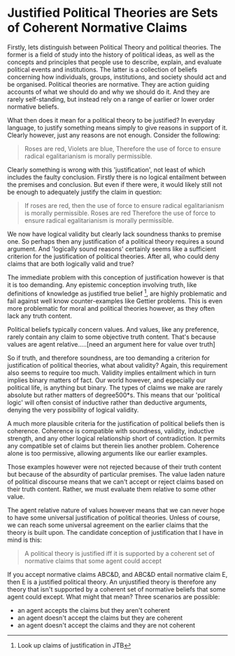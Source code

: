 # Justified Political Theories are Sets of Coherent Normative Claims

Firstly, lets distinguish between Political Theory and political theories.  The former is a field of study into the history of political ideas, as well as the concepts and principles that people use to describe, explain, and evaluate political events and institutions.  The latter is a collection of beliefs concerning how individuals, groups, institutions, and society should act and be organised.  Political theories are normative.  They are action guiding accounts of what we should do and why we should do it.  And they are rarely self-standing, but instead rely on a range of earlier or lower order normative beliefs.

What then does it mean for a political theory to be justified? In everyday language, to justify something means simply to give reasons in support of it.  Clearly however, just any reasons are not enough.  Consider the following:

> Roses are red,
> Violets are blue,
> Therefore the use of force to ensure radical egalitarianism is morally permissible. 

Clearly something is wrong with this 'justification', not least of which includes the faulty conclusion.  Firstly there is no logical entailment between the premises and conclusion.  But even if there were, it would likely still not be enough to adequately justify the claim in question:

> If roses are red, then the use of force to ensure radical egalitarianism is morally permissible. 
> Roses are red
> Therefore the use of force to ensure radical egalitarianism is morally permissible. 

We now have logical validity but clearly lack soundness thanks to premise one.  So perhaps then any justification of a political theory requires a sound argument.  And 'logically sound reasons' certainly seems like a sufficient criterion for the justification of political theories.  After all, who could deny claims that are both logically valid and true?

The immediate problem with this conception of justification however is that it is too demanding.  Any epistemic conception involving truth, like definitions of knowledge as justified true belief [^knowledge?], are highly problematic and fail against well know counter-examples like Gettier problems.  This is even more problematic for moral and political theories however, as they often lack any truth content.

Political beliefs typically concern values.  And values, like any preference, rarely contain any claim to some objective truth content.  That's because values are agent relative.....[need an argument here for value over truth]

So if truth, and therefore soundness, are too demanding a criterion for justification of political theories, what about validity?  Again, this requirement also seems to require too much.  Validity implies entailment which in turn implies binary matters of fact.  Our world however, and especially our political life, is anything but binary.  The types of claims we make are rarely absolute but rather matters of degree500*s.  This means that our 'political logic' will often consist of inductive rather than deductive arguments, denying the very possibility of logical validity.

A much more plausible criteria for the justification of political beliefs then is coherence.  Coherence is compatible with soundness, validity, inductive strength, and any other logical relationship short of contradiction.  It permits any compatible set of claims but therein lies another problem.  Coherence alone is too permissive, allowing arguments like our earlier examples.

Those examples however were not rejected because of their truth content but because of the absurdity of particular premises.  The value laden nature of political discourse means that we can't accept or reject claims based on their truth content.  Rather, we must evaluate them relative to some other value.

The agent relative nature of values however means that we can never hope to have some universal justification of political theories.  Unless of course, we can reach some universal agreement on the earlier claims that the theory is built upon.  The candidate conception of justification that I have in mind is this:

> A political theory is justified iff it is supported by a coherent set of normative claims that some agent could accept

If you accept normative claims ABC&D, and ABC&D entail normative claim E, then E is a justified political theory.  An unjustified theory is therefore any theory that isn't supported by a coherent set of normative beliefs that some agent could except.  What might that mean?  Three scenarios are possible:

- an agent accepts the claims but they aren't coherent
- an agent doesn't accept the claims but they are coherent
- an agent doesn't accept the claims and they are not coherent

[^knowledge?]: Look up claims of justification in JTB